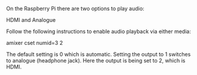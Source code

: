 On the Raspberry Pi there are two options to play audio:

HDMI and Analogue

Follow the following instructions to enable audio playback via either media:

amixer cset numid=3 2

The default setting is 0 which is automatic.
Setting the output to 1 switches to analogue (headphone jack). 
Here the output is being set to 2, which is HDMI.


